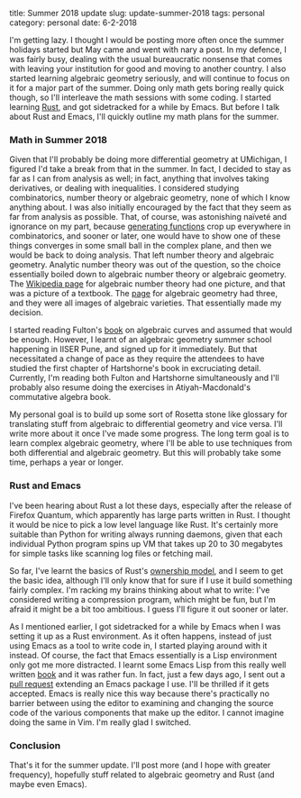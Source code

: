 title: Summer 2018 update
slug: update-summer-2018
tags: personal
category: personal
date: 6-2-2018

I'm getting lazy. I thought I would be posting more often once the summer holidays started
but May came and went with nary a post. In my defence, I was fairly busy, dealing with
the usual bureaucratic nonsense that comes with leaving your institution for good and moving
to another country. I also started learning algebraic geometry seriously, and will continue to
focus on it for a major part of the summer. Doing only math gets boring really quick though,
so I'll interleave the math sessions with some coding. I started learning [Rust](https://www.rust-lang.org),
and got sidetracked for a while by Emacs. But before I talk about Rust and Emacs, I'll quickly
outline my math plans for the summer.

### Math in Summer 2018

Given that I'll probably be doing more differential geometry at UMichigan, I figured I'd take
a break from that in the summer. In fact, I decided to stay as far as I can from analysis as well;
in fact, anything that involves taking derivatives, or dealing with inequalities. I considered
studying combinatorics, number theory or algebraic geometry, none of which I know anything about. I was also initially
encouraged by the fact that they seem as far from analysis as possible. That, of course, was astonishing
naïveté and ignorance on my part, because [generating functions](https://en.wikipedia.org/wiki/Generating_function ) 
crop up everywhere in combinatorics, and sooner or later, one would have to show one of these
things converges in some small ball in the complex plane, and then we would be back to doing analysis.
That left number theory and algebraic geometry. Analytic number theory was out of the question, so the choice
essentially boiled down to algebraic number theory or algebraic geometry. The [Wikipedia page](https://en.wikipedia.org/wiki/Algebraic_number_theory)
for algebraic
number theory had one picture, and that was a picture of a textbook. The [page](https://en.wikipedia.org/wiki/Algebraic_geometry) for 
algebraic geometry had three, and they were all images of algebraic varieties. That essentially made my decision.

I started reading Fulton's [book](www.math.lsa.umich.edu/~wfulton/CurveBook.pdf ) on algebraic curves and assumed
that would be enough. However, I learnt of an algebraic geometry summer school happening in IISER Pune, and signed
up for it immediately. But that necessitated a change of pace as they require the attendees to have studied the first chapter of Hartshorne's book
in excruciating detail. Currently, I'm reading both Fulton and Hartshorne
simultaneously and I'll probably also resume doing the exercises in Atiyah-Macdonald's commutative algebra book.

My personal goal is to build up some sort of Rosetta stone like glossary for translating stuff from algebraic
to differential geometry and vice versa. I'll write more about it once I've made some progress. The long term
goal is to learn complex algebraic geometry, where I'll be able to use techniques from both differential and
algebraic geometry. But this will probably take some time, perhaps a year or longer.


### Rust and Emacs
I've been hearing about Rust a lot these days, especially after the release of Firefox Quantum, which
apparently has large parts written in Rust. I thought it would be nice to pick a low level language
like Rust. It's certainly more suitable than Python for writing always running daemons, given that
each individual Python program spins up VM that takes up 20 to 30 megabytes for simple tasks like
scanning log files or fetching mail.

So far, I've learnt the basics of Rust's [ownership model](https://doc.rust-lang.org/book/second-edition/ch04-00-understanding-ownership.html ),
and I seem to get the basic idea, although I'll only know that for sure if I use it build something fairly
complex. I'm racking my brains thinking about what to write: I've considered writing a compression program,
which might be fun, but I'm afraid it might be a bit too ambitious. I guess I'll figure it out sooner or later.

As I mentioned earlier, I got sidetracked for a while by Emacs when I was setting it up as a Rust
environment. As it often happens, instead of just using Emacs as a tool to write code in, I started
playing around with it instead. Of course, the fact that Emacs essentially is a Lisp environment
only got me more distracted. I learnt some Emacs Lisp from this really well written [book](https://www.gnu.org/software/emacs/manual/eintr.html ) 
and it was rather fun. In fact, just a few days ago, I sent out a [pull request](https://github.com/rakanalh/emacs-dashboard/pull/70 ) 
extending an Emacs package I use. I'll be thrilled if it gets accepted. Emacs is really nice this way because
there's practically no barrier between using the editor to examining and changing the source code of the various components
that make up the editor. I cannot imagine doing the same in Vim. I'm really glad I switched.


### Conclusion
That's it for the summer update. I'll post more (and I hope with greater frequency), hopefully stuff related to algebraic
geometry and Rust (and maybe even Emacs).


